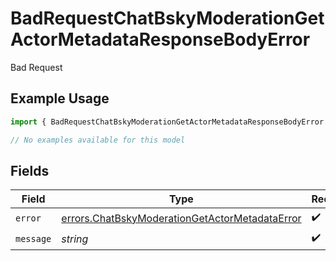 # BadRequestChatBskyModerationGetActorMetadataResponseBodyError

Bad Request

## Example Usage

```typescript
import { BadRequestChatBskyModerationGetActorMetadataResponseBodyError } from "@speakeasy-api/bluesky/models/errors";

// No examples available for this model
```

## Fields

| Field                                                                                                            | Type                                                                                                             | Required                                                                                                         | Description                                                                                                      |
| ---------------------------------------------------------------------------------------------------------------- | ---------------------------------------------------------------------------------------------------------------- | ---------------------------------------------------------------------------------------------------------------- | ---------------------------------------------------------------------------------------------------------------- |
| `error`                                                                                                          | [errors.ChatBskyModerationGetActorMetadataError](../../models/errors/chatbskymoderationgetactormetadataerror.md) | :heavy_check_mark:                                                                                               | N/A                                                                                                              |
| `message`                                                                                                        | *string*                                                                                                         | :heavy_check_mark:                                                                                               | N/A                                                                                                              |